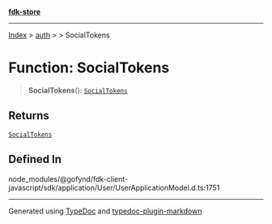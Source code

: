 [**fdk-store**](../../../README.md)
***

[Index](../../../API.md) > [auth](../../README.md) > [<internal>](../README.md) > SocialTokens

# Function: SocialTokens

> **SocialTokens**(): [`SocialTokens`](../type-aliases/type-alias.SocialTokens.md)

## Returns

[`SocialTokens`](../type-aliases/type-alias.SocialTokens.md)

## Defined In

node\_modules/@gofynd/fdk-client-javascript/sdk/application/User/UserApplicationModel.d.ts:1751

***
Generated using [TypeDoc](https://typedoc.org/) and [typedoc-plugin-markdown](https://www.npmjs.com/package/typedoc-plugin-markdown)

